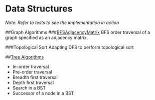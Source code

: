 Data Structures
===============

_Note: Refer to tests to see the implementation in action_

##Graph Algorithms
###[BFSAdjacencyMatrix](graph/BFSAdjacencyMatrix.java)
BFS order traversal of a graph specified as an adjacency matrix.

###Topological Sort
Adapting DFS to perform topological sort

##[Tree Algorithms](tree/)
* In-order traversal
* Pre-order traversal
* Breadth first traversal
* Depth first traversal
* Search in a BST
* Successor of a node in a BST

